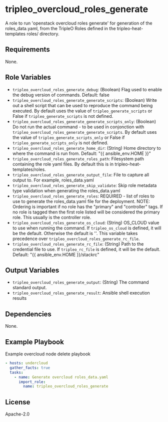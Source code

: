 tripleo_overcloud_roles_generate
========================

A role to run 'openstack overcloud roles generate' for generation of the
roles_data.yaml, from the TripleO Roles defined in the tripleo-heat-templates
roles/ directory.

Requirements
------------

None.

Role Variables
--------------

* `tripleo_overcloud_roles_generate_debug`: (Boolean) Flag used to enable the debug version of commands. Default: false
* `tripleo_overcloud_roles_generate_generate_scripts`: (Boolean) Write out a shell script that can be used to reproduce the command being executed. By default uses the value of `tripleo_generate_scripts` or False if `tripleo_generate_scripts` is not defined.
* `tripleo_overcloud_roles_generate_generate_scripts_only`: (Boolean) Do not run the actual command - to be used in conjonction with `tripleo_overcloud_roles_generate_generate_scripts`. By default uses the value of `tripleo_generate_scripts_only` or False if `tripleo_generate_scripts_only` is not defined.
* `tripleo_overcloud_roles_generate_home_dir`: (String) Home directory to where the command is run from. Default: "{{ ansible_env.HOME }}"
* `tripleo_overcloud_roles_generate_roles_path`: Filesystem path containing the role yaml files. By default this is in tripleo-heat-templates/roles.
* `tripleo_overcloud_roles_generate_output_file`: File to capture all output to. For example, roles_data.yaml
* `tripleo_overcloud_roles_generate_skip_validate`: Skip role metadata type validation when generating the roles_data.yaml
* `tripleo_overcloud_roles_generate_roles`: REQUIRED - list of roles to use to generate the roles_data.yaml file for the deployment.  NOTE: Ordering is important if no role has the "primary" and "controller" tags. If no role is tagged then the first role listed will be considered the primary role. This usually is the controller role.
* `tripleo_overcloud_roles_generate_os_cloud`: (String) OS_CLOUD value to use when running the command. If `tripleo_os_cloud` is defined, it will be the default.
  Otherwise the default is ''. This variable takes precedence over `tripleo_overcloud_roles_generate_rc_file`.
* `tripleo_overcloud_roles_generate_rc_file`: (String) Path to the credential file to use. If `tripleo_rc_file` is defined, it will be the default. Default: "{{ ansible_env.HOME }}/stackrc"




Output Variables
----------------

* `tripleo_overcloud_roles_generate_output`: (String) The command standard output.
* `tripleo_overcloud_roles_generate_result`: Ansible shell execution results

Dependencies
------------

None.

Example Playbook
----------------

Example overcloud node delete playbook

```yaml
- hosts: undercloud
  gather_facts: true
  tasks:
    - name: Generate overcloud roles_data.yaml
      import_role:
        name: tripleo_overcloud_roles_generate
```

License
-------

Apache-2.0
